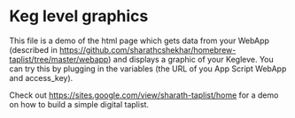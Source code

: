# Keg level graphics

This file is a demo of the html page which gets data from your WebApp (described in https://github.com/sharathcshekhar/homebrew-taplist/tree/master/webapp) and
displays a graphic of your Kegleve.
You can try this by plugging in the variables (the URL of you App Script WebApp and access_key).

Check out https://sites.google.com/view/sharath-taplist/home for a demo on how to build a simple digital taplist.
